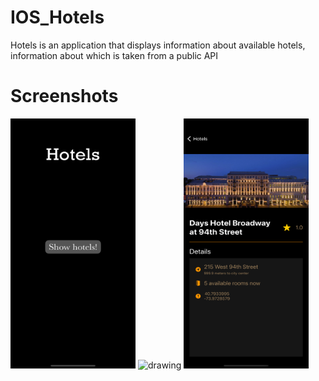 # IOS_Hotels
Hotels is an application that displays information about available hotels, information about which is taken from a public API
# Screenshots
<img src="/Screenshots/startScreen.png" alt="drawing" width="200" height="400"/>
<img src="/Screenshots/hotelList.png" alt="drawing" width="200" height="400"/>
<img src="/Screenshots/hotelPage.png" alt="drawing" width="200" height="400"/>
